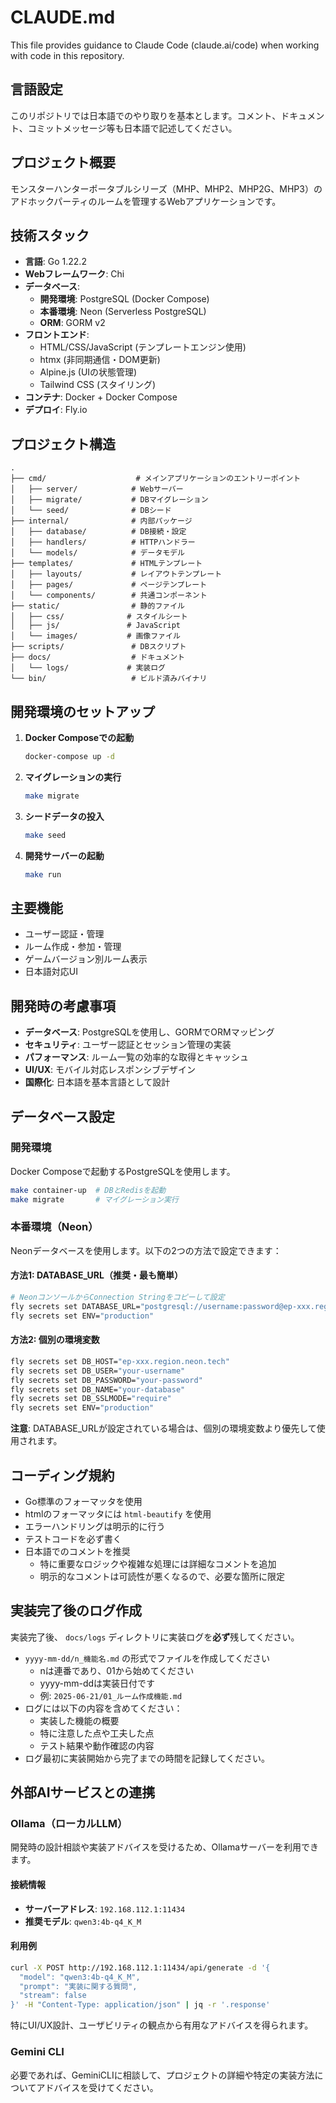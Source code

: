 # CLAUDE.md

This file provides guidance to Claude Code (claude.ai/code) when working with code in this repository.

## 言語設定

このリポジトリでは日本語でのやり取りを基本とします。コメント、ドキュメント、コミットメッセージ等も日本語で記述してください。

## プロジェクト概要

モンスターハンターポータブルシリーズ（MHP、MHP2、MHP2G、MHP3）のアドホックパーティのルームを管理するWebアプリケーションです。

## 技術スタック

- **言語**: Go 1.22.2
- **Webフレームワーク**: Chi
- **データベース**: 
  - **開発環境**: PostgreSQL (Docker Compose)
  - **本番環境**: Neon (Serverless PostgreSQL)
  - **ORM**: GORM v2
- **フロントエンド**: 
  - HTML/CSS/JavaScript (テンプレートエンジン使用)
  - htmx (非同期通信・DOM更新)
  - Alpine.js (UIの状態管理)
  - Tailwind CSS (スタイリング)
- **コンテナ**: Docker + Docker Compose
- **デプロイ**: Fly.io

## プロジェクト構造

```
.
├── cmd/                    # メインアプリケーションのエントリーポイント
│   ├── server/            # Webサーバー
│   ├── migrate/           # DBマイグレーション
│   └── seed/              # DBシード
├── internal/              # 内部パッケージ
│   ├── database/          # DB接続・設定
│   ├── handlers/          # HTTPハンドラー
│   └── models/            # データモデル
├── templates/             # HTMLテンプレート
│   ├── layouts/           # レイアウトテンプレート
│   ├── pages/             # ページテンプレート
│   └── components/        # 共通コンポーネント
├── static/                # 静的ファイル
│   ├── css/              # スタイルシート
│   ├── js/               # JavaScript
│   └── images/           # 画像ファイル
├── scripts/               # DBスクリプト
├── docs/                  # ドキュメント
│   └── logs/             # 実装ログ
└── bin/                   # ビルド済みバイナリ
```

## 開発環境のセットアップ

1. **Docker Composeでの起動**
   ```bash
   docker-compose up -d
   ```

2. **マイグレーションの実行**
   ```bash
   make migrate
   ```

3. **シードデータの投入**
   ```bash
   make seed
   ```

4. **開発サーバーの起動**
   ```bash
   make run
   ```

## 主要機能

- ユーザー認証・管理
- ルーム作成・参加・管理
- ゲームバージョン別ルーム表示
- 日本語対応UI

## 開発時の考慮事項

- **データベース**: PostgreSQLを使用し、GORMでORMマッピング
- **セキュリティ**: ユーザー認証とセッション管理の実装
- **パフォーマンス**: ルーム一覧の効率的な取得とキャッシュ
- **UI/UX**: モバイル対応レスポンシブデザイン
- **国際化**: 日本語を基本言語として設計

## データベース設定

### 開発環境
Docker Composeで起動するPostgreSQLを使用します。
```bash
make container-up  # DBとRedisを起動
make migrate       # マイグレーション実行
```

### 本番環境（Neon）
Neonデータベースを使用します。以下の2つの方法で設定できます：

#### 方法1: DATABASE_URL（推奨・最も簡単）
```bash
# NeonコンソールからConnection Stringをコピーして設定
fly secrets set DATABASE_URL="postgresql://username:password@ep-xxx.region.neon.tech/database?sslmode=require"
fly secrets set ENV="production"
```

#### 方法2: 個別の環境変数
```bash
fly secrets set DB_HOST="ep-xxx.region.neon.tech"
fly secrets set DB_USER="your-username"
fly secrets set DB_PASSWORD="your-password"
fly secrets set DB_NAME="your-database"
fly secrets set DB_SSLMODE="require"
fly secrets set ENV="production"
```

**注意**: DATABASE_URLが設定されている場合は、個別の環境変数より優先して使用されます。


## コーディング規約

- Go標準のフォーマッタを使用
- htmlのフォーマッタには `html-beautify` を使用
- エラーハンドリングは明示的に行う
- テストコードを必ず書く
- 日本語でのコメントを推奨
    - 特に重要なロジックや複雑な処理には詳細なコメントを追加
    - 明示的なコメントは可読性が悪くなるので、必要な箇所に限定


## 実装完了後のログ作成

実装完了後、 `docs/logs` ディレクトリに実装ログを**必ず**残してください。

- `yyyy-mm-dd/n_機能名.md` の形式でファイルを作成してください
  - nは連番であり、01から始めてください
  - yyyy-mm-ddは実装日付です
  - 例: `2025-06-21/01_ルーム作成機能.md`
- ログには以下の内容を含めてください：
  - 実装した機能の概要
  - 特に注意した点や工夫した点
  - テスト結果や動作確認の内容
- ログ最初に実装開始から完了までの時間を記録してください。


## 外部AIサービスとの連携

### Ollama（ローカルLLM）
開発時の設計相談や実装アドバイスを受けるため、Ollamaサーバーを利用できます。

#### 接続情報
- **サーバーアドレス**: `192.168.112.1:11434`
- **推奨モデル**: `qwen3:4b-q4_K_M`

#### 利用例
```bash
curl -X POST http://192.168.112.1:11434/api/generate -d '{
  "model": "qwen3:4b-q4_K_M",
  "prompt": "実装に関する質問",
  "stream": false
}' -H "Content-Type: application/json" | jq -r '.response'
```

特にUI/UX設計、ユーザビリティの観点から有用なアドバイスを得られます。

### Gemini CLI
必要であれば、GeminiCLIに相談して、プロジェクトの詳細や特定の実装方法についてアドバイスを受けてください。
